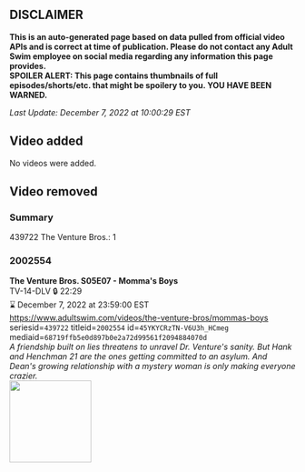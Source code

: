 ## DISCLAIMER
**This is an auto-generated page based on data pulled from official video APIs and is correct at time of publication. Please do not contact any Adult Swim employee on social media regarding any information this page provides.**  
**SPOILER ALERT: This page contains thumbnails of full episodes/shorts/etc. that might be spoilery to you. YOU HAVE BEEN WARNED.**  

_Last Update: December 7, 2022 at 10:00:29 EST_
## Video added
No videos were added.  
## Video removed
### Summary
439722 The Venture Bros.: 1  
### 2002554
**The Venture Bros. S05E07 - Momma's Boys**  
TV-14-DLV 🔒 22:29  
⌛ December 7, 2022 at 23:59:00 EST  
https://www.adultswim.com/videos/the-venture-bros/mommas-boys  
seriesid=`439722` titleid=`2002554` id=`45YKYCRzTN-V6U3h_HCmeg` mediaid=`68719ffb5e0d897b0e2a72d99561f2094884070d`  
_A friendship built on lies threatens to unravel Dr. Venture's sanity. But Hank and Henchman 21 are the ones getting committed to an asylum. And Dean's growing relationship with a mystery woman is only making everyone crazier._  
<a href="https://media.cdn.adultswim.com/uploads/20210106/thumbnails/2_21161412192-venture_508_dup_20130522.jpg"><img src="https://media.cdn.adultswim.com/uploads/20210106/thumbnails/2_21161412192-venture_508_dup_20130522.jpg" height="144px" /></a>
